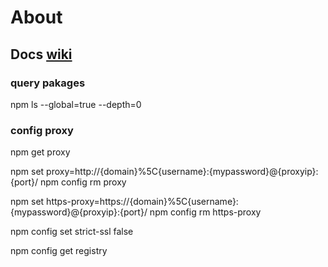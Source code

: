# About

## Docs [wiki](https://docs.npmjs.com/cli/ls)

### query pakages
npm ls --global=true --depth=0


### config proxy
npm get proxy

npm set proxy=http://{domain}%5C{username}:{mypassword}@{proxyip}:{port}/
npm config rm proxy

npm set https-proxy=https://{domain}%5C{username}:{mypassword}@{proxyip}:{port}/
npm config rm https-proxy

npm config set strict-ssl false

npm config get registry